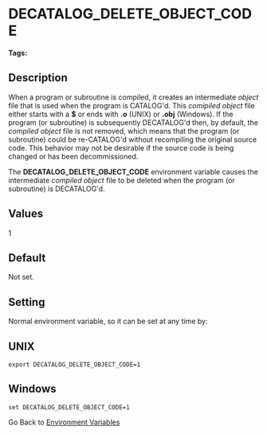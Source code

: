 # DECATALOG_DELETE_OBJECT_CODE

<PageHeader />

**Tags:**
<badge text='environment variables' vertical='middle' />

## Description

When a program or subroutine is compiled, it creates an intermediate *object* file that is used when the program is CATALOG'd. This *comipiled object* file either starts with a **$** or ends with **.o** (UNIX) or **.obj** (Windows). If the program (or subroutine) is subsequently DECATALOG'd then, by default, the *compiled object* file is not removed, which means that the program (or subroutine) could be re-CATALOG'd without recompiling the original source code. This behavior may not be desirable if the source code is being changed or has been decommissioned.

The **DECATALOG_DELETE_OBJECT_CODE** environment variable causes the intermediate *compiled object* file to be deleted when the program (or subroutine) is DECATALOG'd.

## Values

1

## Default

Not set.

## Setting

Normal environment variable, so it can be set at any time by:

## UNIX

```
export DECATALOG_DELETE_OBJECT_CODE=1
```

## Windows

```
set DECATALOG_DELETE_OBJECT_CODE=1
```

Go Back to [Environment Variables](./../README.md)

<PageFooter />
